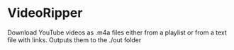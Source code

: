 # VideoRipper
Download YouTube videos as .m4a files either from a playlist or from a text file with links.
Outputs them to the ./out folder
